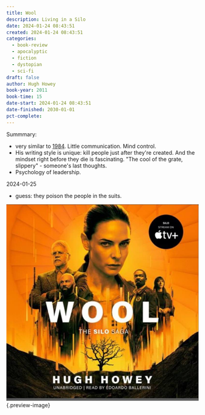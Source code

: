 ```yaml
---
title: Wool
description: Living in a Silo
date: 2024-01-24 08:43:51
created: 2024-01-24 08:43:51
categories:
  - book-review
  - apocalyptic
  - fiction
  - dystopian
  - sci-fi
draft: false
author: Hugh Howey
book-year: 2011
book-time: 15
date-start: 2024-01-24 08:43:51
date-finished: 2030-01-01
pct-complete:
---
```

Summmary:
- very similar to [1984](1984.md). Little communication. Mind control. 
- His writing style is unique: kill people just after they're created. And the mindset right before they die is fascinating. "The cool of the grate, slippery" - someone's last thoughts. 
- Psychology of leadership. 


2024-01-25
- guess: they poison the people in the suits. 

![Wool](../img/book-wool.jpeg){.preview-image}